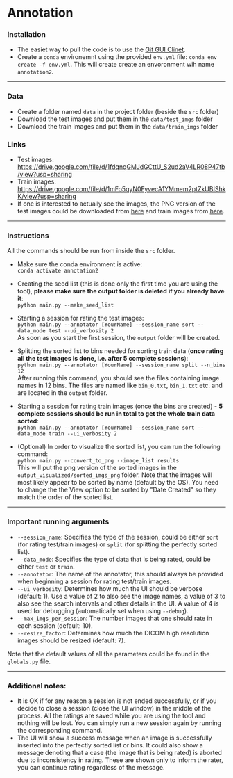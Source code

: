 # Annotation

### Installation
- The easiet way to pull the code is to use the [Git GUI Clinet](https://git-scm.com/downloads/guis).
- Create a `conda` environemnt using the provided `env.yml` file: `conda env create -f env.yml`. This will create create an envoronment wih name `annotation2`.


___
### Data
- Create a folder named `data` in the project folder (beside the `src` folder)
- Download the test images and put them in the `data/test_imgs` folder
- Download the train images and put them in the `data/train_imgs` folder

### Links
* Test images: https://drive.google.com/file/d/1fdqnqGMJdGCttU_S2ud2aV4LR08P47tb/view?usp=sharing
* Train images: https://drive.google.com/file/d/1mFo5qyN0FyvecA1YMmem2ptZkUBIShkK/view?usp=sharing
* If one is interested to actually see the images, the PNG version of the test images could be downloaded from [here](https://drive.google.com/file/d/1UhQdmzNjKxiou5HqE_GEEXqvgpzXJ9Qp/view?usp=sharing) and train images from [here](https://drive.google.com/file/d/1Yu8a6VhhkohwV7fjdDqJK06cAZKFsZfg/view?usp=sharing).

___
### Instructions

All the commands should be run from inside the `src` folder.
* Make sure the conda environment is active:  
`conda activate annotation2`

* Creating the seed list (this is done only the first time you are using the tool), __please make sure the output folder is deleted if you already have it__:  
`python main.py --make_seed_list`

* Starting a session for rating the test images:  
`python main.py --annotator [YourName] --session_name sort --data_mode test --ui_verbosity 2`  
 As soon as you start the first session, the `output` folder will be created.

* Splitting the sorted list to bins needed for sorting train data (__once rating all the test images is done, i.e. after 5 complete sessions__):  
`python main.py --annotator [YourName] --session_name split --n_bins 12`  
 After running this command, you should see the files containing image names in 12 bins. The files are named like `bin_0.txt`, `bin_1.txt` etc. and are located in
 the `output` folder.

* Starting a session for rating train images (once the bins are created) - __5 complete sessions should be run in total to get the whole train data sorted__:  
`python main.py --annotator [YourName] --session_name sort --data_mode train --ui_verbosity 2`

* (Optional) In order to visualize the sorted list, you can run the following command:  
`python main.py --convert_to_png --image_list results`  
This will put the png version of the sorted images in the `output_visualized/sorted_imgs_png` folder. Note that the images will most likely appear to be sorted by name (default by the OS). You need to change the the View option to be sorted by "Date Created" so they match the order of the sorted list.



___
### Important running arguments
* `--session_name`: Specifies the type of the session, could be either `sort` (for rating test/train images) or `split` (for splitting the perfectly sorted list).
* `--data_mode`: Specifies the type of data that is being rated, could be either `test` or `train`.
* `--annotator`: The name of the annotator, this should always be provided when beginning a session for rating test/train images.
* `--ui_verbosity`: Determines how much the UI should be verbose (default: 1). Use a value of 2 to also see the image names, a value of 3 to also see the search intervals and other details in the UI. A value of 4 is used for debugging (automatically set when using `--debug`).
* `--max_imgs_per_session`: The number images that one should rate in each session (default: 10).
* `--resize_factor`: Determines how much the DICOM high resolution images should be resized (default: 7).

Note that the default values of all the parameters could be found in the `globals.py` file.

___
### Additional notes:
* It is OK if for any reason a session is not ended successfully, or if you decide to close a session (close the UI window) in the middle of the process. All the ratings are saved while you are using the tool and nothing will be lost. You can simply run a new session again by running the corresponding command.
* The UI will show a success message when an image is successfully inserted into the perfectly sorted list or bins. It could also show a message denoting that a case (the image that is being rated) is aborted due to inconsistency in rating. These are shown only to inform the rater, you can continue rating regardless of the message.
